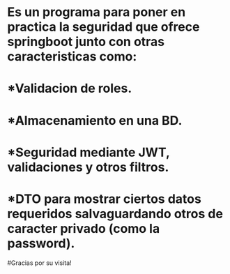 # Es un programa para poner en practica la seguridad que ofrece springboot junto con otras caracteristicas como: 

# *Validacion de roles.
# *Almacenamiento en una BD.
# *Seguridad mediante JWT, validaciones y otros filtros. 
# *DTO para mostrar ciertos datos requeridos salvaguardando otros de caracter privado (como la password).

#Gracias por su visita!
